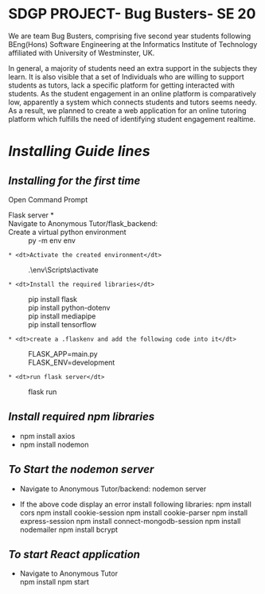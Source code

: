 # SDGP PROJECT- Bug Busters- SE 20

We are team Bug Busters, comprising five second year students following BEng(Hons) Software Engineering at the Informatics Institute of Technology affiliated with University of Westminster, UK. 

In general, a majority of students need an extra support in the subjects they learn. It is also visible that a set of Individuals who are willing to support students as tutors, lack a specific platform for getting interacted with students. As the student engagement in an online platform is comparatively low, apparently a system which connects students and tutors seems needy. As a result, we planned to create a web application for an online tutoring platform which fulfills the need of identifying student engagement realtime.



*Installing Guide lines*
=====================================

*Installing for the first time*
------------------------------------
Open Command Prompt

<dl>Flask server
    * <dt>Navigate to Anonymous Tutor/flask_backend:</dt>

  <dt>Create a virtual python environment</dt>
   <dd>py -m env env</dd>

    * <dt>Activate the created environment</dt>
   <dd>.\env\Scripts\activate</dd>

    * <dt>Install the required libraries</dt>
   <dd>pip install flask</dd>
   <dd>pip install python-dotenv</dd>
   <dd>pip install mediapipe</dd>
   <dd>pip install tensorflow</dd>

    * <dt>create a .flaskenv and add the following code into it</dt>
   <dd>FLASK_APP=main.py</dd>
   <dd>FLASK_ENV=development</dd>

    * <dt>run flask server</dt>
   <dd>flask run</dd>
  </dl>

*Install required npm libraries*
------------------------------------
  * npm install axios
  * npm install nodemon
 
*To Start the nodemon server*
------------------------------------

  * Navigate to Anonymous Tutor/backend:
  nodemon server
  
  * If the above code display an error install following libraries:
  npm install cors
  npm install cookie-session
  npm install cookie-parser
  npm install express-session
  npm install connect-mongodb-session
  npm install nodemailer
  npm install bcrypt
  
*To start React application*  
------------------------------------
  * Navigate to Anonymous Tutor  
  npm install
  npm start




